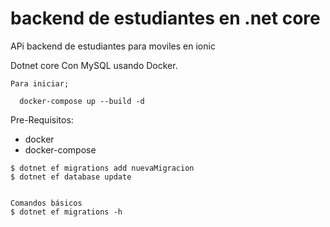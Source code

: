 # backend de estudiantes en .net core

APi backend de estudiantes para moviles en ionic

Dotnet core Con MySQL usando Docker.

```
Para iniciar;

  docker-compose up --build -d
```

Pre-Requisitos:

  - docker
  - docker-compose
  


```
$ dotnet ef migrations add nuevaMigracion
$ dotnet ef database update 


Comandos básicos 
$ dotnet ef migrations -h
```